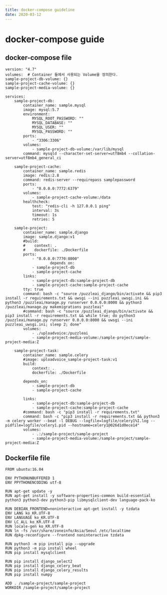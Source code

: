 ```yaml
---
title: docker-compose guideline
date: 2020-03-12
---
```

# docker-compose guide

## docker-compose file
    version: "4.7"
    volumes:  # Container 들에서 사용되는 Volume을 정의한다.
    sample-project-db-volume: {}
    sample-project-cache-volume: {}
    sample-project-media-volume: {}

    services:
        sample-project-db:
            container_name: sample.mysql
            image: mysql:5.7
            environment:
                MYSQL_ROOT_PASSWORD: ""
                MYSQL_DATABASE: ""
                MYSQL_USER: ""
                MYSQL_PASSWORD: ""
            ports:
                - "3306:3306"
            volumes:
                - sample-project-db-volume:/var/lib/mysql
            command: mysqld --character-set-server=utf8mb4 --collation-server=utf8mb4_general_ci

        sample-project-cache:
            container_name: sample.redis
            image: redis:2.8
            command: redis-server --requirepass samplepassword
            ports:
                - "0.0.0.0:7772:6379"
            volumes:
                - sample-project-cache-volume:/data
            healthcheck:
                test: "redis-cli -h 127.0.0.1 ping"
                interval: 3s
                timeout: 1s
                retries: 5

        sample-project:
            container_name: sample.django
            image: sample.django:v1
            #build:
            #    context: .
            #    dockerfile: ./Dockerfile
            ports:
                - "0.0.0.0:7770:8000"
                        depends_on:
                - sample-project-db
                - sample-project-cache
            links:
                - sample-project-db:sample-project-db
                - sample-project-cache:sample-project-cache
            tty: true
            command: bash -c "source /puzzleai_django/bin/activate && pip3 install -r requirements.txt && uwsgi --ini puzzleai_uwsgi.ini && python3 /puzzleai/manage.py runserver 0.0.0.0:8000 && python3 /puzzleai/manage.py makemigrations puzzleai"
            #command: bash -c "source /puzzleai_django/bin/activate && pip3 install -r requirements.txt && while true; do python3 /puzzleai/manage.py runserver 0.0.0.0:8000 && uwsgi --ini puzzleai_uwsgi.ini; sleep 2; done"
            volumes:
                - ./uploadvoice:/puzzleai
                - sample-project-media-volume:/sample-project/sample-project-media:Z

        sample-project-task:
            container_name: sample.celery
            #image: uploadvoice_sample-project-task:v1
            build:
                context: .
                dockerfile: ./Dockerfile

            depends_on:
                - sample-project-db
                - sample-project-cache

            links:
                - sample-project-db:sample-project-db
                - sample-project-cache:sample-project-cache
            #command: bash -c "pip3 install -r requirements.txt"
            command: bash -c "pip3 install -r requirements.txt && python3 -m celery worker --beat -l DEBUG --logfile=logfile/celery1%I.log --pidfile=logfile/celery1.pid --hostname=celery1@026d1d0ece14"
            volumes:
                - .:/sample-project/sample-project
                - sample-project-media-volume:/sample-project/sample-project-media:Z


## Dockerfile file
    FROM ubuntu:16.04

    ENV PYTHONUNBUFFERED 1
    ENV PPYTHONENCODING utf-8

    RUN apt-get update -y
    RUN apt-get install -y software-properties-common build-essential python3 python3-dev python3-pip libmysqlclient-dev language-pack-ko

    RUN DEBIAN_FRONTEND=noninteractive apt-get install -y tzdata
    ENV LANG ko_KR.UTF-8
    ENV LANGUAGE ko_KR.UTF-8
    ENV LC_ALL ko_KR.UTF-8
    RUN locale-gen ko_KR.UTF-8
    RUN ln -fs /usr/share/zoneinfo/Asia/Seoul /etc/localtime
    RUN dpkg-reconfigure --frontend noninteractive tzdata

    RUN python3 -m pip install pip --upgrade
    RUN python3 -m pip install wheel
    RUN pip install mysqlclient

    RUN pip install django_select2
    RUN pip install django_celery_beat
    RUN pip install django_celery_results
    RUN pip install numpy

    ADD . /sample-project/sample-project
    WORKDIR /sample-project/sample-project
